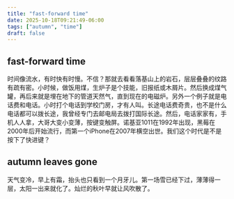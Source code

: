 ```yaml
---
title: "fast-forward time"
date: 2025-10-18T09:21:49-06:00
tags: ["autumn", "time"]
draft: false
---
```


## fast-forward time

时间像流水，有时快有时慢。不信？那就去看看落基山上的岩石，层层叠叠的纹路有疏有密。小时候，做饭用煤，生炉子是个技能，旧报纸或木屑片。然后换成煤气罐，再后来就是埋在地下的管道天然气，直到现在的电磁炉。另外一个例子就是电话费和电话。小时打个电话到学校门房，才有人叫。长途电话费奇贵，也不是什么电话都可以拨长途，我曾经专门去邮电局去拨打国际长途。然后，电话家家有，手机人人拿，大哥大变小变薄，按键变触屏。诺基亚1011在1992年出现，黑莓在2000年后开始流行，而第一个iPhone在2007年横空出世。我们这个时代是不是按下了快进键？

## autumn leaves gone

天气变冷，早上有霜，抬头也只看到一个月牙儿。第一场雪已经下过，薄薄得一层，太阳一出来就化了。灿烂的秋叶早就让风吹散了。

